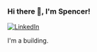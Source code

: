 ### Hi there 👋, I'm Spencer!
[![LinkedIn](https://img.shields.io/badge/linkedin-%230077B5.svg?style=for-the-badge&logo=linkedin&logoColor=white)](https://www.linkedin.com/in/spencer-dye/)

I'm a building.

